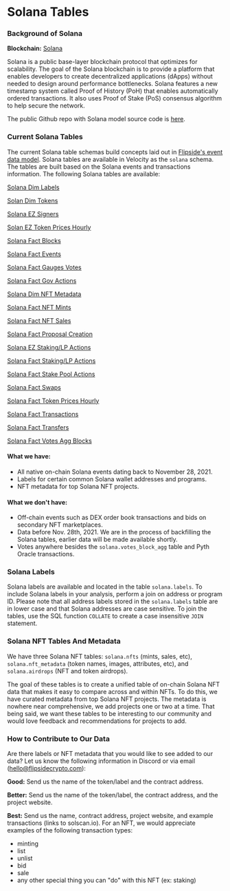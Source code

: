 # Solana Tables

### Background of Solana

**Blockchain:** [Solana](https://solana.com/)

Solana is a public base-layer blockchain protocol that optimizes for scalability. The goal of the Solana blockchain is to provide a platform that enables developers to create decentralized applications (dApps) without needed to design around performance bottlenecks. Solana features a new timestamp system called Proof of History (PoH) that enables automatically ordered transactions. It also uses Proof of Stake (PoS) consensus algorithm to help secure the network.&#x20;

The public Github repo with Solana model source code is [here](https://github.com/FlipsideCrypto/solana-models).

### Current Solana Tables

The current Solana table schemas build concepts laid out in [Flipside's event data model](broken-reference). Solana tables are available in Velocity as the `solana` schema. The tables are built based on the Solana events and transactions information. The following Solana tables are available:

[Solana Dim Labels](https://flipsidecrypto.github.io/solana-models/#!/model/model.solana\_models.core\_\_dim\_labels)

[Solan Dim Tokens](https://flipsidecrypto.github.io/solana-models/#!/model/model.solana\_models.core\_\_dim\_tokens)

[Solana EZ Signers](https://flipsidecrypto.github.io/solana-models/#!/model/model.solana\_models.core\_\_ez\_signers)

[Solan EZ Token Prices Hourly](https://flipsidecrypto.github.io/solana-models/#!/model/model.solana\_models.core\_\_ez\_token\_prices\_hourly)

[Solana Fact Blocks](https://flipsidecrypto.github.io/solana-models/#!/model/model.solana\_models.core\_\_fact\_blocks)

[Solana Fact Events](https://flipsidecrypto.github.io/solana-models/#!/model/model.solana\_models.core\_\_fact\_events)&#x20;

[Solana Fact Gauges Votes](https://flipsidecrypto.github.io/solana-models/#!/model/model.solana\_models.core\_\_fact\_gauges\_votes)

[Solana Fact Gov Actions](https://flipsidecrypto.github.io/solana-models/#!/model/model.solana\_models.core\_\_fact\_gov\_actions)

[Solana Dim NFT Metadata](https://flipsidecrypto.github.io/solana-models/#!/model/model.solana\_models.core\_\_dim\_nft\_metadata)

[Solana Fact NFT Mints](https://flipsidecrypto.github.io/solana-models/#!/model/model.solana\_models.core\_\_fact\_nft\_mints)

[Solana Fact NFT Sales](https://flipsidecrypto.github.io/solana-models/#!/model/model.solana\_models.core\_\_fact\_nft\_sales)

[Solana Fact Proposal Creation](broken-reference)

[Solana EZ Staking/LP Actions](broken-reference)

[Solana Fact Staking/LP Actions](https://flipsidecrypto.github.io/solana-models/#!/model/model.solana\_models.core\_\_fact\_staking\_lp\_actions)

[Solana Fact Stake Pool Actions](https://flipsidecrypto.github.io/solana-models/#!/model/model.solana\_models.core\_\_fact\_stake\_pool\_actions)

[Solana Fact Swaps](https://flipsidecrypto.github.io/solana-models/#!/model/model.solana\_models.core\_\_fact\_swaps)

[Solana Fact Token Prices Hourly](https://flipsidecrypto.github.io/solana-models/#!/model/model.solana\_models.core\_\_fact\_token\_prices\_hourly)

[Solana Fact Transactions](https://flipsidecrypto.github.io/solana-models/#!/model/model.solana\_models.core\_\_fact\_transactions)

[Solana Fact Transfers](https://flipsidecrypto.github.io/solana-models/#!/model/model.solana\_models.core\_\_fact\_transfers)

[Solana Fact Votes Agg Blocks](https://flipsidecrypto.github.io/solana-models/#!/model/model.solana\_models.core\_\_fact\_votes\_agg\_block) &#x20;



#### What we have:

* All native on-chain Solana events dating back to November 28, 2021.&#x20;
* Labels for certain common Solana wallet addresses and programs.&#x20;
* NFT metadata for top Solana NFT projects.&#x20;

#### What we don't have:&#x20;

* Off-chain events such as DEX order book transactions and bids on secondary NFT marketplaces.&#x20;
* Data before Nov. 28th, 2021. We are in the process of backfilling the Solana tables, earlier data will be made available shortly.&#x20;
* Votes anywhere besides the `solana.votes_block_agg` table and Pyth Oracle transactions.

### Solana Labels&#x20;

Solana labels are available and located in the table `solana.labels`. To include Solana labels in your analysis, perform a join on address or program ID. Please note that all address labels stored in the `solana.labels` table are in lower case and that Solana addresses are case sensitive. To join the tables, use the SQL function `COLLATE` to create a case insensitive `JOIN` statement.&#x20;

### Solana NFT Tables And Metadata

We have three Solana NFT tables: `solana.nfts` (mints, sales, etc), `solana.nft_metadata` (token names, images, attributes, etc), and `solana.airdrops` (NFT and token airdrops).

The goal of these tables is to create a unified table of on-chain Solana NFT data that makes it easy to compare across and within NFTs. To do this, we have curated metadata from top Solana NFT projects. The metadata is nowhere near comprehensive, we add projects one or two at a time. That being said, we want these tables to be interesting to our community and would love feedback and recommendations for projects to add.&#x20;

### How to Contribute to Our Data

Are there labels or NFT metadata that you would like to see added to our data? Let us know the following information in Discord or via email (hello@flipsidecrypto.com):&#x20;

**Good:** Send us the name of the token/label and the contract address.&#x20;

**Better:** Send us the name of the token/label, the contract address, and the project website.

**Best:** Send us the name, contract address, project website, and example transactions (links to solscan.io). For an NFT, we would appreciate examples of the following transaction types:&#x20;

* minting
* list
* unlist
* bid
* sale
* any other special thing you can "do" with this NFT (ex: staking)
